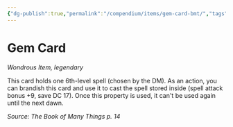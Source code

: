 ```yaml
---
{"dg-publish":true,"permalink":"/compendium/items/gem-card-bmt/","tags":["compendium/src/5e/bmt","item/rarity/legendary","item/wondrous"]}
---
```


# Gem Card
*Wondrous Item, legendary*  


This card holds one 6th-level spell (chosen by the DM). As an action, you can brandish this card and use it to cast the spell stored inside (spell attack bonus +9, save DC 17). Once this property is used, it can't be used again until the next dawn.

*Source: The Book of Many Things p. 14*
